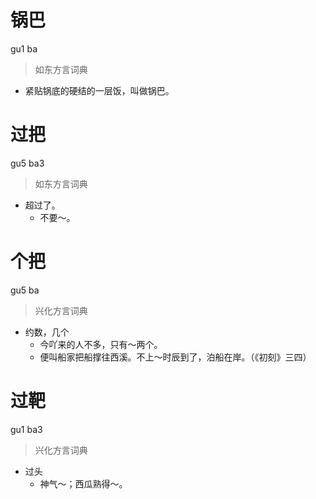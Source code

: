 # 锅巴
gu1 ba
> 如东方言词典
- 紧贴锅底的硬结的一层饭，叫做锅巴。

# 过把
gu5 ba3
> 如东方言词典
- 超过了。
  - 不要～。

# 个把
gu5 ba
> 兴化方言词典
- 约数，几个
  - 今吖来的人不多，只有～两个。
  - 便叫船家把船撑往西溪。不上～时辰到了，泊船在岸。（《初刻》三四）

# 过靶
gu1 ba3
> 兴化方言词典
- 过头
  - 神气～；西瓜熟得～。

